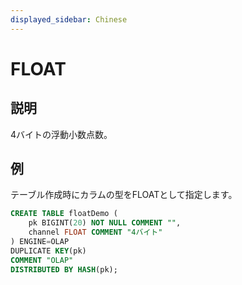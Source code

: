 ```yaml
---
displayed_sidebar: Chinese
---
```


# FLOAT

## 説明

4バイトの浮動小数点数。

## 例

テーブル作成時にカラムの型をFLOATとして指定します。

```sql
CREATE TABLE floatDemo (
    pk BIGINT(20) NOT NULL COMMENT "",
    channel FLOAT COMMENT "4バイト"
) ENGINE=OLAP 
DUPLICATE KEY(pk)
COMMENT "OLAP"
DISTRIBUTED BY HASH(pk);
```
